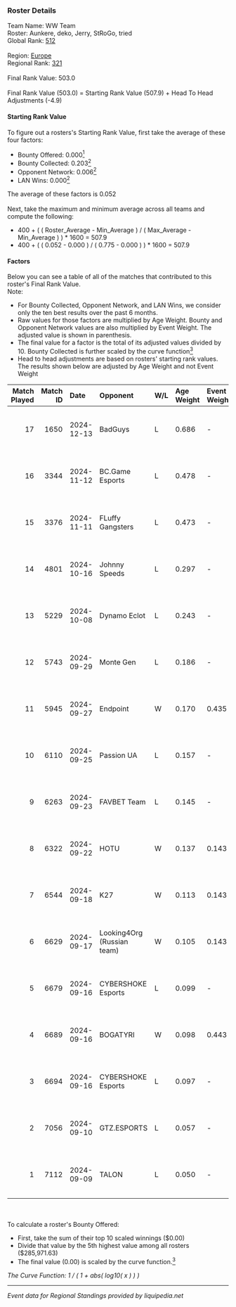 ### Roster Details<br />
Team Name: WW Team<br />
Roster: Aunkere, deko, Jerry, StRoGo, tried<br />
Global Rank: [512](../../standings_global_2025_02_28.md)<br />
<br />
Region: [Europe]( ../../standings_europe_2025_02_28.md)<br />
Regional Rank: [321]( ../../standings_europe_2025_02_28.md)<br />
<br />
Final Rank Value:  503.0<br />
<br />
Final Rank Value (503.0) = Starting Rank Value (507.9) + Head To Head Adjustments (-4.9)<br />

#### Starting Rank Value<br />
To figure out a rosters's Starting Rank Value, first take the average of these four factors:<br />
- Bounty Offered: 0.000[<sup>1</sup>](#table2)
- Bounty Collected: 0.203[<sup>2</sup>](#table1)
- Opponent Network: 0.006[<sup>2</sup>](#table1)
- LAN Wins: 0.000[<sup>2</sup>](#table1)

The average of these factors is 0.052<br />
<br />
Next, take the maximum and minimum average across all teams and compute the following:<br />
- 400 + ( ( Roster_Average - Min_Average ) / ( Max_Average - Min_Average ) ) * 1600 = 507.9
- 400 + ( ( 0.052 - 0.000 ) / ( 0.775 - 0.000 ) ) * 1600 = 507.9


#### Factors<br />
Below you can see a table of all of the matches that contributed to this roster's Final Rank Value.<br />
Note:<br />

- For Bounty Collected, Opponent Network, and LAN Wins, we consider only the ten best results over the past 6 months.
- Raw values for those factors are multiplied by Age Weight. Bounty and Opponent Network values are also multiplied by Event Weight. The adjusted value is shown in parenthesis.
- The final value for a factor is the total of its adjusted values divided by 10. Bounty Collected is further scaled by the curve function[<sup>3</sup>](#curveFunction)
- Head to head adjustments are based on rosters' starting rank values. The results shown below are adjusted by Age Weight and not Event Weight
<span id="table1"></span><br />


| Match Played | Match ID | Date       | Opponent                   | W/L | Age Weight | Event Weight | Bounty Collected | Opponent Network | LAN Wins  | H2H Adj. | Roster                               |
| -: | -: | :- | :- | :- | :- | :- | :- | :- | :- | -: | :- |
|           17 |     1650 | 2024-12-13 | BadGuys                    | L   | 0.686      | -            | -                | -                | -         |    -7.86 | Aunkere, deko, Jerry, StRoGo, tried  |
|           16 |     3344 | 2024-11-12 | BC.Game Esports            | L   | 0.478      | -            | -                | -                | -         |    -1.89 | Aunkere, ct0m, Jerry, StRoGo, tried  |
|           15 |     3376 | 2024-11-11 | FLuffy Gangsters           | L   | 0.473      | -            | -                | -                | -         |    -2.42 | Aunkere, ct0m, Jerry, StRoGo, tried  |
|           14 |     4801 | 2024-10-16 | Johnny Speeds              | L   | 0.297      | -            | -                | -                | -         |    -0.76 | Aunkere, ct0m, Jerry, StRoGo, tried  |
|           13 |     5229 | 2024-10-08 | Dynamo Eclot               | L   | 0.243      | -            | -                | -                | -         |    -0.24 | Aunkere, ct0m, Jerry, StRoGo, tried  |
|           12 |     5743 | 2024-09-29 | Monte Gen                  | L   | 0.186      | -            | -                | -                | -         |    -3.86 | Aunkere, ct0m, kelieN, StRoGo, tried |
|           11 |     5945 | 2024-09-27 | Endpoint                   | W   | 0.170      | 0.435        | 0.010 (0.001)    | 0.417 (0.031)    | 0 (0.000) |     4.42 | Aunkere, ct0m, Jerry, StRoGo, tried  |
|           10 |     6110 | 2024-09-25 | Passion UA                 | L   | 0.157      | -            | -                | -                | -         |    -0.40 | Aunkere, ct0m, Jerry, StRoGo, tried  |
|            9 |     6263 | 2024-09-23 | FAVBET Team                | L   | 0.145      | -            | -                | -                | -         |    -0.43 | Aunkere, ct0m, Jerry, StRoGo, tried  |
|            8 |     6322 | 2024-09-22 | HOTU                       | W   | 0.137      | 0.143        | 0.004 (0.000)    | 0.637 (0.012)    | 0 (0.000) |     3.42 | Aunkere, ct0m, Jerry, StRoGo, tried  |
|            7 |     6544 | 2024-09-18 | K27                        | W   | 0.113      | 0.143        | 0.010 (0.000)    | 0.634 (0.010)    | 0 (0.000) |     3.29 | Aunkere, ct0m, Jerry, StRoGo, tried  |
|            6 |     6629 | 2024-09-17 | Looking4Org (Russian team) | W   | 0.105      | 0.143        | 0.014 (0.000)    | 0.208 (0.003)    | 0 (0.000) |     2.63 | Aunkere, ct0m, Jerry, StRoGo, tried  |
|            5 |     6679 | 2024-09-16 | CYBERSHOKE Esports         | L   | 0.099      | -            | -                | -                | -         |    -0.94 | Aunkere, ct0m, Jerry, StRoGo, tried  |
|            4 |     6689 | 2024-09-16 | BOGATYRI                   | W   | 0.098      | 0.443        | 0.000 (0.000)    | 0.000 (0.000)    | 0 (0.000) |     1.09 | Aunkere, ct0m, Jerry, StRoGo, tried  |
|            3 |     6694 | 2024-09-16 | CYBERSHOKE Esports         | L   | 0.097      | -            | -                | -                | -         |    -0.28 | Aunkere, ct0m, Jerry, StRoGo, tried  |
|            2 |     7056 | 2024-09-10 | GTZ.ESPORTS                | L   | 0.057      | -            | -                | -                | -         |    -0.02 | Aunkere, ct0m, Jerry, StRoGo, tried  |
|            1 |     7112 | 2024-09-09 | TALON                      | L   | 0.050      | -            | -                | -                | -         |    -0.64 | Aunkere, ct0m, Jerry, StRoGo, tried  |

<br />
<span id="table2"></span><br />
To calculate a roster's Bounty Offered:<br />

- First, take the sum of their top 10 scaled winnings ($0.00)
- Divide that value by the 5th highest value among all rosters ($285,971.63)
- The final value (0.00) is scaled by the curve function.[<sup>3</sup>](#curveFunction)

<span id="curveFunction"></span>_The Curve Function: 1 / ( 1 + abs( log10( x ) ) )_<br />

---
_Event data for Regional Standings provided by liquipedia.net_<br />
